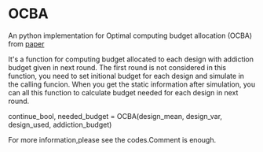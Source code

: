 # OCBA
An python implementation for Optimal computing budget allocation (OCBA) from [paper](https://deepblue.lib.umich.edu/bitstream/handle/2027.42/45045/10626_2004_Article_264696.pdf?sequence=1&isAllowed=y) 

It's a function for computing budget allocated to each design with addiction budget given in next round.
The first round is not considered in this function, you need to set initional budget for each design and simulate in the calling funcion. When you get the static information after simulation, you can all this function to calculate budget needed for each design in next round.

continue_bool, needed_budget = OCBA(design_mean, design_var, design_used, addiction_budget)

For more information,please see the codes.Comment is enough.
